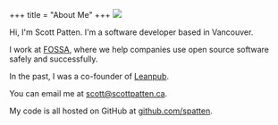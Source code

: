 +++
title = "About Me"
+++
![](/assets/images/scott-headshot.png)

Hi, I'm Scott Patten.  I'm a software developer based in Vancouver.

I work at [FOSSA](https://fossa.com), where we help companies use open source software safely and successfully.

In the past, I was a co-founder of [Leanpub](https://leanpub.com).

You can email me at [scott@scottpatten.ca](mailto:scott@scottpatten.ca).

My code is all hosted on GitHub at [github.com/spatten](http://github.com/spatten).
